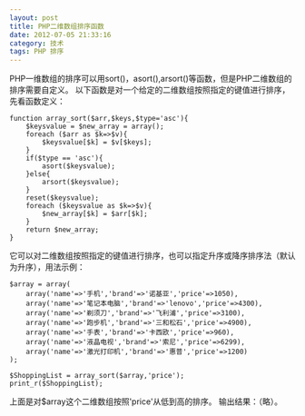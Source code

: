 ```yaml
---
layout: post
title: PHP二维数组排序函数
date: 2012-07-05 21:33:16
category: 技术
tags: PHP 排序
---
```


PHP一维数组的排序可以用sort()，asort(),arsort()等函数，但是PHP二维数组的排序需要自定义。  以下函数是对一个给定的二维数组按照指定的键值进行排序，先看函数定义： 
    
    
    function array_sort($arr,$keys,$type='asc'){ 
    	$keysvalue = $new_array = array();
    	foreach ($arr as $k=>$v){
    		$keysvalue[$k] = $v[$keys];
    	}
    	if($type == 'asc'){
    		asort($keysvalue);
    	}else{
    		arsort($keysvalue);
    	}
    	reset($keysvalue);
    	foreach ($keysvalue as $k=>$v){
    		$new_array[$k] = $arr[$k];
    	}
    	return $new_array; 
    }

它可以对二维数组按照指定的键值进行排序，也可以指定升序或降序排序法（默认为升序），用法示例：  
    
    
    $array = array(
    	array('name'=>'手机','brand'=>'诺基亚','price'=>1050),
    	array('name'=>'笔记本电脑','brand'=>'lenovo','price'=>4300),
    	array('name'=>'剃须刀','brand'=>'飞利浦','price'=>3100),
    	array('name'=>'跑步机','brand'=>'三和松石','price'=>4900),
    	array('name'=>'手表','brand'=>'卡西欧','price'=>960),
    	array('name'=>'液晶电视','brand'=>'索尼','price'=>6299),
    	array('name'=>'激光打印机','brand'=>'惠普','price'=>1200)
    );
    
    $ShoppingList = array_sort($array,'price');
    print_r($ShoppingList);

上面是对$array这个二维数组按照'price'从低到高的排序。 输出结果：（略）。
